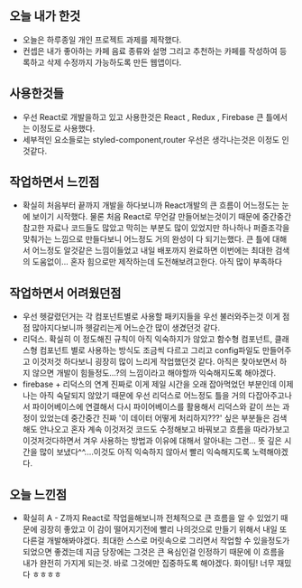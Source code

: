 ## 오늘 내가 한것
- 오늘은 하루종일 개인 프로젝트 과제를 제작했다.
- 컨셉은 내가 좋아하는 카페 음료 종류와 설명 그리고 추천하는 카페를 작성하여 등록하고 삭제 수정까지 가능하도록 만든 웹앱이다.

## 사용한것들
- 우선 React로 개발을하고 있고 사용한것은 React , Redux , Firebase 큰 틀에서는 이정도로 사용했다.
- 세부적인 요소들로는 styled-component,router 우선은 생각나는것은 이정도 인것같다.

## 작업하면서 느낀점
- 확실히 처음부터 끝까지 개발을 하다보니까 React개발의 큰 흐름이 어느정도는 눈에 보이기 시작했다. 물론 처음 React로 무언갈 만들어보는것이기 때문에 중간중간 참고한 자료나 코드들도 많았고 막히는 부분도 많이 있었지만 하나하나 퍼즐조각을 맞춰가는 느낌으로 만들다보니 어느정도 거의 완성이 다 되기는했다. 큰 틀에 대해서 어느정도 알것같은 느낌이들었고 내일 배포까지 완료하면 이번에는 최대한 검색의 도움없이... 혼자 힘으로만 제작하는데 도전해보려고한다. 아직 많이 부족하다

## 작업하면서 어려웠던점
- 우선 헷갈렸던거는 각 컴포넌트별로 사용할 패키지들을 우선 불러와주는것 이게 점점 많아지다보니까 헷갈리는게 어느순간 많이 생겼던것 같다.
- 리덕스. 확실히 이 정도해진 규칙이 아직 익숙하지가 않았고 함수형 컴포넌트, 클래스형 컴포넌트 별로 사용하는 방식도 조금씩 다르고 그리고 config파일도 만들어주고 이것저것 하다보니 굉장히 많이 느리게 작업했던것 같다. 아직은 찾아보면서 하지 않으면 개발이 힘들정도...?의 느낌이라고 해야할까 익숙해지도록 해야겠다.
- firebase + 리덕스의 연계 진짜로 이게 제일 시간을 오래 잡아먹었던 부분인데 이제 나는 아직 숙달되지 않았기 때문에 우선 리덕스로 어느정도 틀을 거의 다잡아주고나서 파이어베이스에 연결해서 다시 파이어베이스를 활용해서 리덕스와 같이 쓰는 과정이 있었는데 중간중간 진짜 '이 데이터 어떻게 처리하지???' 싶은 부분들은 검색해도 안나오고 혼자 계속 이것저것 코드도 수정해보고 바꿔보고 흐름을 따라가보고 이것저것다하면서 겨우 사용하는 방법과 이유에 대해서 알아내는 그런... 뜻 깊은 시간을 많이 보냈다^^....이것도 아직 익숙하지 않아서 빨리 익숙해지도록 노력해야겠다.

## 오늘 느낀점
- 확실히 A - Z까지 React로 작업을해보니까 전체적으로 큰 흐름을 알 수 있었기 때문에 굉장히 좋았고 이 감이 떨어지기전에 빨리 나의것으로 만들기 위해서 내일 또 다른걸 개발해봐야겠다. 최대한 스스로 머릿속으로 그리면서 작업할 수 있을정도가 되었으면 좋겠는데 지금 당장에는 그것은 큰 욕심인걸 인정하기 때문에 이 흐름을 내가 완전히 가지게 되는것. 바로 그것에만 집중하도록 해야겠다. 화이팅! 너무 재밌다 ㅎㅎㅎㅎ
